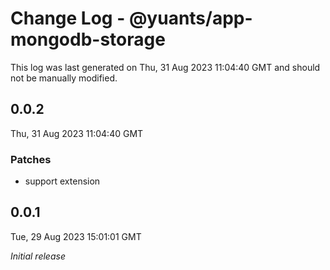 # Change Log - @yuants/app-mongodb-storage

This log was last generated on Thu, 31 Aug 2023 11:04:40 GMT and should not be manually modified.

## 0.0.2
Thu, 31 Aug 2023 11:04:40 GMT

### Patches

- support extension

## 0.0.1
Tue, 29 Aug 2023 15:01:01 GMT

_Initial release_

